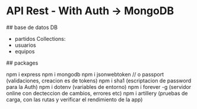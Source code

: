# API Rest - With Auth -> MongoDB

## base de datos
DB 
- partidos
Collections: 
- usuarios
- equipos

## packages

npm i express
npm i mongodb
npm i jsonwebtoken // o passport (validaciones, creacion es de tokens)
npm i sha1 (escriptacion de password para la Auth) 
npm i dotenv (variables de entorno)
npm i forever -g (servidor online con decteccion de cambios, errores etc)
npm i artillery (pruebas de carga, con las rutas y verificar el rendimiento de la app)